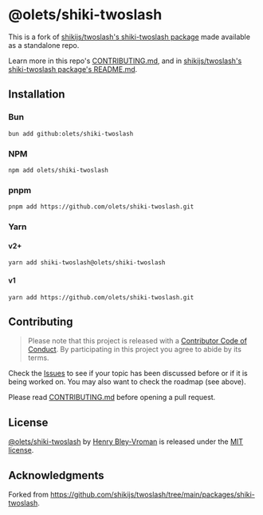 # @olets/shiki-twoslash

This is a fork of [shikijs/twoslash's shiki-twoslash package](https://github.com/shikijs/twoslash/tree/main/packages/shiki-twoslash) made available as a standalone repo.

Learn more in this repo's [CONTRIBUTING.md](CONTRIBUTING.md), and in [shikijs/twoslash's shiki-twoslash package's README.md](https://github.com/shikijs/twoslash/blob/5ad23a59c9ead4a3df4d11293948b10bdef373f9/packages/shiki-twoslash/README.md).

## Installation

### Bun

```shell
bun add github:olets/shiki-twoslash
```

### NPM

```shell
npm add olets/shiki-twoslash
```

### pnpm

```shell
pnpm add https://github.com/olets/shiki-twoslash.git
```

### Yarn

#### v2+

```shell
yarn add shiki-twoslash@olets/shiki-twoslash
```

#### v1

```shell
yarn add https://github.com/olets/shiki-twoslash.git
```

## Contributing

> Please note that this project is released with a [Contributor Code of Conduct](CODE_OF_CONDUCT.md). By participating in this project you agree to abide by its terms.

Check the [Issues](https://github.com/olets/shiki/issues) to see if your topic has been discussed before or if it is being worked on. You may also want to check the roadmap (see above).

Please read [CONTRIBUTING.md](CONTRIBUTING.md) before opening a pull request.

## License

<a href="https://github.com/olets/shiki/tree/main/packages/shiki-twoslash">@olets/shiki-twoslash</a> by <a href="https://github.com/olets">Henry Bley-Vroman</a> is released under the [MIT license](LICENSE).

## Acknowledgments

Forked from <https://github.com/shikijs/twoslash/tree/main/packages/shiki-twoslash>.
